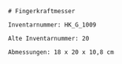 
            # Fingerkraftmesser
    
            Inventarnummer: HK_G_1009
    
            Alte Inventarnummer: 20
    
            Abmessungen: 18 x 20 x 10,8 cm
            